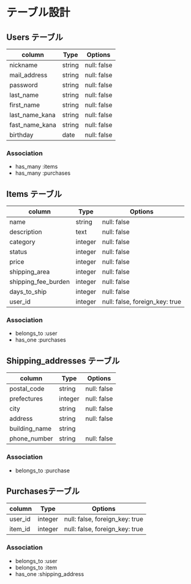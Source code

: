 # テーブル設計

## Users テーブル

| column          | Type   | Options     |
|-----------------|--------|-------------|
| nickname        | string | null: false |
| mail_address    | string | null: false |
| password        | string | null: false |
| last_name       | string | null: false |
| first_name      | string | null: false |
| last_name_kana  | string | null: false |
| fast_name_kana  | string | null: false |
| birthday        | date   | null: false |


### Association

- has_many   :items
- has_many   :purchases

## Items テーブル

| column               | Type    | Options                        |
|----------------------|---------|--------------------------------|
| name                 | string  | null: false                    |
| description          | text    | null: false                    |
| category             | integer | null: false                    |
| status               | integer | null: false                    |
| price                | integer | null: false                    |
| shipping_area        | integer | null: false                    |
| shipping_fee_burden  | integer | null: false                    |
| days_to_ship         | integer | null: false                    |
| user_id              | integer | null: false, foreign_key: true |

### Association

- belongs_to :user
- has_one    :purchases

## Shipping_addresses テーブル

| column               | Type    | Options                        |
|----------------------|---------|--------------------------------|
| postal_code          | string  | null: false                    |
| prefectures          | integer | null: false                    |
| city                 | string  | null: false                    |
| address              | string  | null: false                    |
| building_name        | string  |                                |
| phone_number         | string  | null: false                    |

### Association

- belongs_to :purchase

## Purchasesテーブル

| column                | Type    | Options                        |
|-----------------------|---------|--------------------------------|
| user_id               | integer | null: false, foreign_key: true |
| item_id               | integer | null: false, foreign_key: true |

### Association

- belongs_to :user
- belongs_to :item
- has_one    :shipping_address


